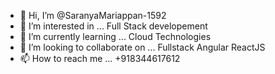 - 👋 Hi, I’m @SaranyaMariappan-1592
- 👀 I’m interested in ... Full Stack developement 
- 🌱 I’m currently learning ... Cloud Technologies
- 💞️ I’m looking to collaborate on ... Fullstack Angular ReactJS
- 📫 How to reach me ... +918344617612

<!---
SaranyaMariappan-1592/SaranyaMariappan-1592 is a ✨ special ✨ repository because its `README.md` (this file) appears on your GitHub profile.
You can click the Preview link to take a look at your changes.
--->
